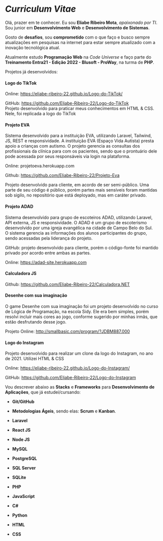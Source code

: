 # ***Curriculum Vitae***

Olá, prazer em te conhecer. Eu sou **Eliabe Ribeiro Mota**, *apaixonado por TI*. Sou junior em **Desenvolvimento Web** e **Desenvolvimento de Sistemas**.

Gosto de **desafios**, sou **comprometido** com o que faço e busco sempre atualizações em pesquisas na internet para estar sempre atualizado com a inovação tecnológica atual.

Atualmente estudo **Programação Web** na *Code Universe* e faço parte do **Treinamento Entra21 - Edição 2022 - Blusoft - ProWay**, na turma de **PHP**.

Projetos já desenvolvidos:

#### Logo do TikTok

Online: https://eliabe-ribeiro-22.github.io/Logo-do-TikTok/

GitHub: https://github.com/Eliabe-Ribeiro-22/Logo-do-TikTok<br/>
Projeto desenvolvido para praticar meus conhecimentos em HTML & CSS. Nele, foi replicada a logo do TikTok

#### Projeto EVA

Sistema desenvolvido para a instituição EVA, utilizando Laravel, Tailwind, JS, REST e responsividade. A instituição EVA (Espaço Vida Autista) presta apoio a crianças com autismo. O projeto gerencia as consultas dos profissionais da clínica para com os pacientes, sendo que o prontuário dele pode acessada por seus responsáveis via login na plataforma.

Online: projetoeva.herokuapp.com

Github: https://github.com/Eliabe-Ribeiro-22/Projeto-Eva

Projeto desenvolvido para cliente, em acordo de ser semi-público. Uma parte de seu código é público, porém partes mais sensíveis foram mantidas sob sigilo, no repositório que está deployado, mas em caráter privado.

#### Projeto ADAD

Sistema desenvolvido para grupo de escoteiros ADAD, utilizando Laravel, API externa, JS e responsividade. O ADAD é um grupo de escoterismo desenvolvido por uma igreja evangélica na cidade de Campo Belo do Sul. <br/>
O sistema gerencia as informações dos alunos participantes do grupo, sendo acessadas pela liderança do projeto.

GitHub: projeto desenvolvido para cliente, porém o código-fonte foi mantido privado por acordo entre ambas as partes.

Online: https://adad-site.herokuapp.com<br>

#### Calculadora JS

Github: https://github.com/Eliabe-Ribeiro-22/Calculadora.NET

#### Desenhe com sua imaginação

O game Desenhe com sua imaginação foi um projeto desenvolvido no curso de Lógica de Programação, na escola Sidy. Ele era bem simples, porém resolvi incluir mais cores ao jogo, conforme sugerido por minhas irmãs, que estão desfrutando desse jogo. 

Projeto Online: http://smallbasic.com/program/?JDBM887.000

#### Logo do Instagram

Projeto desenvolvido para realizar um clone da logo do Instagram, no ano de 2021. Utilizei HTML & CSS

Online: https://eliabe-ribeiro-22.github.io/Logo-do-Instagram/

GitHub: https://github.com/Eliabe-Ribeiro-22/Logo-do-Instagram




Vou descrever abaixo as **Stacks** e **Frameworks** para **Desenvolvimento de Aplicações**, que já estudei/cursando:

- **Git/GitHub**
- **Metodologias Ágeis**, sendo elas: **Scrum** e **Kanban**.

- **Laravel**
- **React JS**
- **Node JS**

- **MySQL**
- **PostgreSQL**
- **SQL Server**
- **SQLite**

- **PHP**
- **JavaScript**
- **C#**
- **Python**
- **HTML**
- **CSS**
